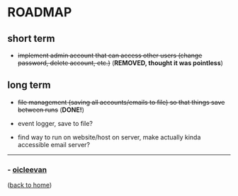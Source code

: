 # ROADMAP

## short term

- ~~implement admin account that can access other users (change password, delete account, etc.)~~ (**REMOVED, thought it was pointless**)

## long term

- ~~file management (saving all accounts/emails to file) so that things save between runs~~ (**DONE!**)

- event logger, save to file?

- find way to run on website/host on server, make actually kinda accessible email server?

---

### - [oicleevan](https://github.com/oicleevan)
([back to home](/))